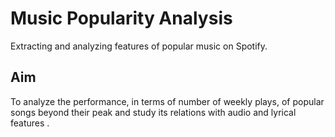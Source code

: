 # Music Popularity Analysis

Extracting and analyzing features of popular music on Spotify.


## Aim
To analyze the performance, in terms of number of weekly plays, of popular songs beyond their peak and study its relations with audio and lyrical features .
